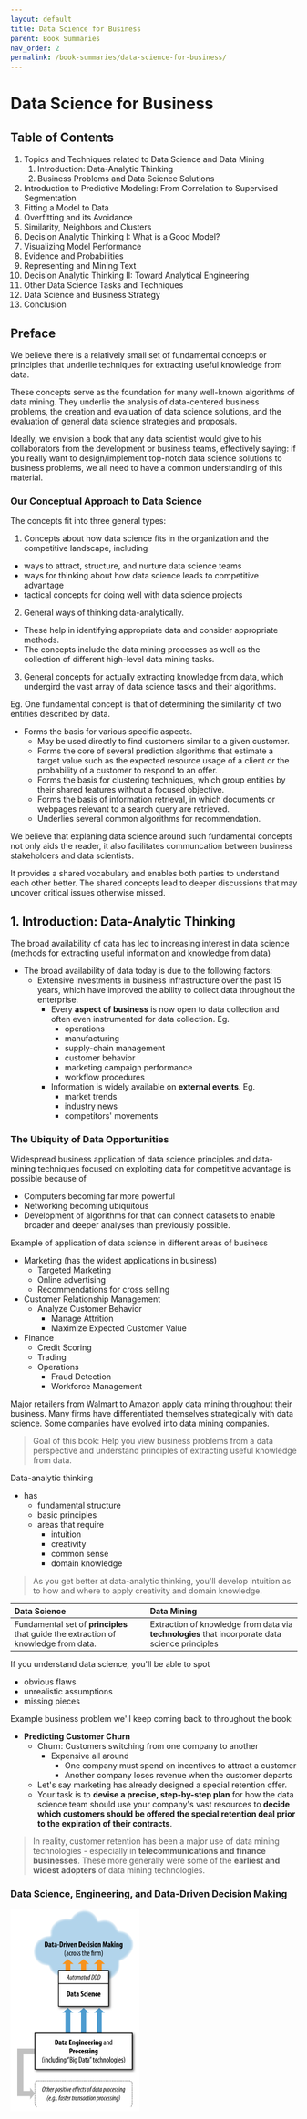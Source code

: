 ```yaml
---
layout: default
title: Data Science for Business
parent: Book Summaries
nav_order: 2
permalink: /book-summaries/data-science-for-business/
---
```


# Data Science for Business

## Table of Contents

1. Topics and Techniques related to Data Science and Data Mining
    1. Introduction: Data-Analytic Thinking
    2. Business Problems and Data Science Solutions
2. Introduction to Predictive Modeling: From Correlation to Supervised Segmentation
3. Fitting a Model to Data
4. Overfitting and its Avoidance
5. Similarity, Neighbors and Clusters
6. Decision Analytic Thinking I: What is a Good Model?
7. Visualizing Model Performance
8. Evidence and Probabilities
9. Representing and Mining Text
10. Decision Analytic Thinking II: Toward Analytical Engineering
11. Other Data Science Tasks and Techniques
12. Data Science and Business Strategy
13. Conclusion

## Preface

We believe there is a relatively small set of fundamental concepts or principles that underlie techniques for extracting useful knowledge from data.

These concepts serve as the foundation for many well-known algorithms of data mining. They underlie the analysis of data-centered business problems, the creation and evaluation of data science solutions, and the evaluation of general data science strategies and proposals.

Ideally, we envision a book that any data scientist would give to his collaborators from the development or business teams, effectively saying: if you really want to design/implement top-notch data science solutions to business problems, we all need to have a common understanding of this material.

### Our Conceptual Approach to Data Science

The concepts fit into three general types:
1. Concepts about how data science fits in the organization and the competitive landscape, including 
- ways to attract, structure, and nurture data science teams
- ways for thinking about how data science leads to competitive advantage
- tactical concepts for doing well with data science projects
2. General ways of thinking data-analytically.
- These help in identifying appropriate data and consider appropriate methods.
- The concepts include the data mining processes as well as the collection of different high-level data mining tasks.
3. General concepts for actually extracting knowledge from data, which undergird the vast array of data science tasks and their algorithms.

Eg. One fundamental concept is that of determining the similarity of two entities described by data.
- Forms the basis for various specific aspects.
    - May be used directly to find customers similar to a given customer.
    - Forms the core of several prediction algorithms that estimate a target value such as the expected resource usage of a client or the probability of a customer to respond to an offer.
    - Forms the basis for clustering techniques, which group entities by their shared features without a focused objective.
    - Forms the basis of information retrieval, in which documents or webpages relevant to a search query are retrieved.
    - Underlies several common algorithms for recommendation.

We believe that explaning data science around such fundamental concepts not only aids the reader, it also facilitates communcation between business stakeholders and data scientists.

It provides a shared vocabulary and enables both parties to understand each other better. The shared concepts lead to deeper discussions that may uncover critical issues otherwise missed.

## 1. Introduction: Data-Analytic Thinking

The broad availability of data has led to increasing interest in data science (methods for extracting useful information and knowledge from data)
- The broad availability of data today is due to the following factors:
    - Extensive investments in business infrastructure over the past 15 years, which have improved the ability to collect data throughout the enterprise.
        - Every **aspect of business** is now open to data collection and often even instrumented for data collection. Eg.
            - operations
            - manufacturing
            - supply-chain management
            - customer behavior
            - marketing campaign performance
            - workflow procedures
        - Information is widely available on **external events**. Eg.
            - market trends
            - industry news
            - competitors' movements

### The Ubiquity of Data Opportunities

Widespread business application of data science principles and data-mining techniques focused on exploiting data for competitive advantage is possible because of
- Computers becoming far more powerful
- Networking becoming ubiquitous
- Development of algorithms for that can connect datasets to enable broader and deeper analyses than previously possible.

Example of application of data science in different areas of business
- Marketing (has the widest applications in business)
    - Targeted Marketing
    - Online advertising
    - Recommendations for cross selling
- Customer Relationship Management
    - Analyze Customer Behavior
        - Manage Attrition
        - Maximize Expected Customer Value
- Finance
    - Credit Scoring
    - Trading
    - Operations
        - Fraud Detection
        - Workforce Management

Major retailers from Walmart to Amazon apply data mining throughout their business. Many firms have differentiated themselves strategically with data science. Some companies have evolved into data mining companies.

> Goal of this book: Help you view business problems from a data perspective and understand principles of extracting useful knowledge from data.

Data-analytic thinking 
- has
    - fundamental structure
    - basic principles
    - areas that require
        - intuition
        - creativity
        - common sense
        - domain knowledge

> As you get better at data-analytic thinking, you'll develop intuition as to how and where to apply creativity and domain knowledge.

| Data Science                                                                       | Data Mining                                           |
|:-----------------------------------------------------------------------------------|:------------------------------------------------------|
| Fundamental set of **principles** that guide the extraction of knowledge from data.| Extraction of knowledge from data via **technologies** that incorporate data science principles |

If you understand data science, you'll be able to spot 
- obvious flaws
- unrealistic assumptions
- missing pieces



Example business problem we'll keep coming back to throughout the book:
- **Predicting Customer Churn**
    - Churn: Customers switching from one company to another
        - Expensive all around
            - One company must spend on incentives to attract a customer
            - Another company loses revenue when the customer departs
    - Let's say marketing has already designed a special retention offer.
    - Your task is to **devise a precise, step-by-step plan** for how the data science team should use your company's vast resources to **decide which customers should be offered the special retention deal prior to the expiration of their contracts**.

> In reality, customer retention has been a major use of data mining technologies - especially in **telecommunications and finance businesses**. These more generally were some of the **earliest and widest adopters** of data mining technologies.

### Data Science, Engineering, and Data-Driven Decision Making

![Data Science, Engineering, and Data-Driven Decision Making](images/ds-de-ddd.png)

